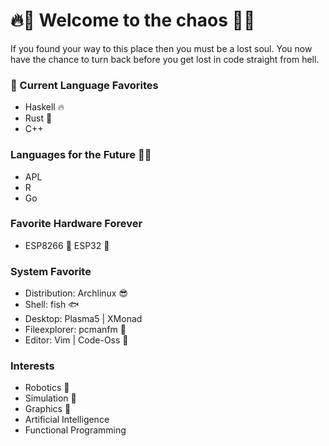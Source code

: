 # :fire:👋 Welcome to the chaos 👋:fire:

If you found your way to this place then you must be a lost soul. You now have the chance to turn back before you get lost in code straight from hell.

### 🌹 Current Language Favorites
- Haskell 🔥
- Rust 🌝
- C++

### Languages for the Future 🧑‍🚀
- APL
- R
- Go

### Favorite Hardware Forever
- ESP8266 🥳 ESP32 🍫

### System Favorite
- Distribution: Archlinux 😎
- Shell: fish 🐟
- Desktop: Plasma5 | XMonad
- Fileexplorer: pcmanfm 📂
- Editor: Vim | Code-Oss 💙

### Interests
- Robotics 🤖
- Simulation 🧮
- Graphics 🔺
- Artificial Intelligence
- Functional Programming



<!--
**MrDiver/MrDiver** is a ✨ _special_ ✨ repository because its `README.md` (this file) appears on your GitHub profile.

Here are some ideas to get you started:

- 🔭 I’m currently working on ...
- 🌱 I’m currently learning ...
- 👯 I’m looking to collaborate on ...
- 🤔 I’m looking for help with ...
- 💬 Ask me about ...
- 📫 How to reach me: ...
- 😄 Pronouns: ...
- ⚡ Fun fact: ...
-->

